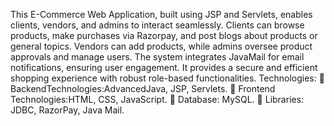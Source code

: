 This E-Commerce Web Application, built using JSP and Servlets, enables
clients, vendors, and admins to interact seamlessly. Clients can browse products, make
purchases via Razorpay, and post blogs about products or general topics. Vendors can
add products, while admins oversee product approvals and manage users. The system
integrates JavaMail for email notifications, ensuring user engagement. It provides a
secure and efficient shopping experience with robust role-based functionalities.
Technologies:
 BackendTechnologies:AdvancedJava, JSP, Servlets.
 Frontend Technologies:HTML, CSS, JavaScript.
 Database: MySQL.
 Libraries: JDBC, RazorPay, Java Mail.
